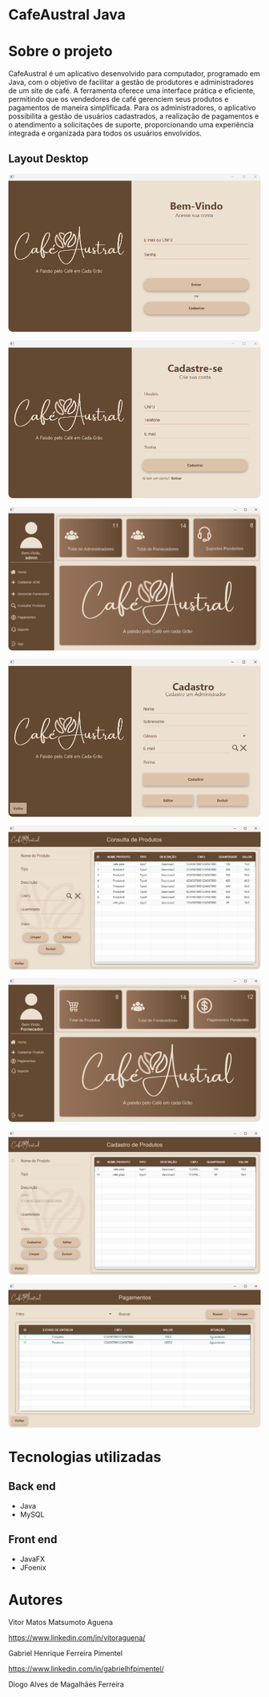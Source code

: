 # CafeAustral Java

# Sobre o projeto

CafeAustral é um aplicativo desenvolvido para computador, programado em Java, com o objetivo de facilitar a gestão de produtores e administradores de um site de café. A ferramenta oferece uma interface prática e eficiente, permitindo que os vendedores de café gerenciem seus produtos e pagamentos de maneira simplificada. Para os administradores, o aplicativo possibilita a gestão de usuários cadastrados, a realização de pagamentos e o atendimento a solicitações de suporte, proporcionando uma experiência integrada e organizada para todos os usuários envolvidos.

## Layout Desktop
![Web 1](https://github.com/GroundWave96/CafeAustralJava/blob/main/assets/1.png)

![Web 2](https://github.com/GroundWave96/CafeAustralJava/blob/main/assets/8.png)

![Web 3](https://github.com/GroundWave96/CafeAustralJava/blob/main/assets/2.png)

![Web 4](https://github.com/GroundWave96/CafeAustralJava/blob/main/assets/3.png)

![Web 5](https://github.com/GroundWave96/CafeAustralJava/blob/main/assets/5.png)

![Web 6](https://github.com/GroundWave96/CafeAustralJava/blob/main/assets/1f.png)

![Web 7](https://github.com/GroundWave96/CafeAustralJava/blob/main/assets/2f.png)

![Web 8](https://github.com/GroundWave96/CafeAustralJava/blob/main/assets/3f.png) 

# Tecnologias utilizadas
## Back end
- Java
- MySQL
## Front end
- JavaFX
- JFoenix

# Autores

Vitor Matos Matsumoto Aguena

https://www.linkedin.com/in/vitoraguena/

Gabriel Henrique Ferreira Pimentel 

https://www.linkedin.com/in/gabrielhfpimentel/

Diogo Alves de Magalhães Ferreira
